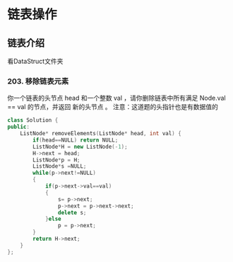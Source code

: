 # 链表操作
## 链表介绍
看DataStruct文件夹

### 203. 移除链表元素
你一个链表的头节点 head 和一个整数 val ，请你删除链表中所有满足 Node.val == val 的节点，并返回 新的头节点 。
注意：这道题的头指针也是有数据值的
```cpp
class Solution {
public:
    ListNode* removeElements(ListNode* head, int val) {
        if(head==NULL) return NULL;
        ListNode*H = new ListNode(-1);
        H->next = head;
        ListNode*p = H;
        ListNode*s =NULL;
        while(p->next!=NULL)
        {
            if(p->next->val==val)
            {
                s= p->next;
                p->next = p->next->next;
                delete s;
            }else
                p = p->next;
        }
        return H->next;
    }
};
```